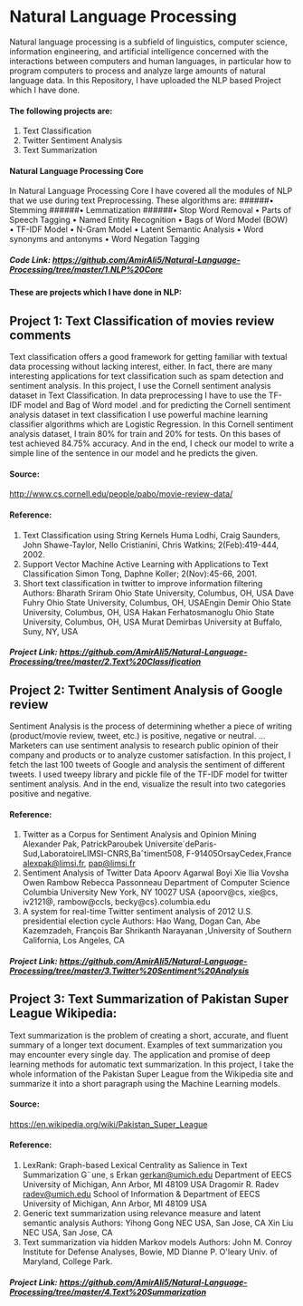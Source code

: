 # Natural Language Processing
Natural language processing is a subfield of linguistics, computer science, information engineering, and artificial intelligence concerned with the interactions between computers and human languages, in particular how to program computers to process and analyze large amounts of natural language data. In this Repository, I have uploaded the NLP based Project which I have done. 
#### The following projects are:
1.	Text Classification
2.	Twitter Sentiment Analysis
4.	Text  Summarization  

#### Natural Language Processing Core
In Natural Language Processing Core I have covered all the modules of NLP that we use during text Preprocessing.
These algorithms are:
######•	Stemming
######•	Lemmatization
######•	Stop Word Removal
•	Parts of Speech Tagging
•	Named Entity Recognition 
•	Bags of Word Model (BOW)
•	TF-IDF Model
•	N-Gram Model
•	Latent Semantic Analysis
•	Word synonyms and antonyms 
•	Word Negation Tagging
##### Code Link: https://github.com/AmirAli5/Natural-Language-Processing/tree/master/1.NLP%20Core


#### These are projects which I have done in NLP:
## Project 1: Text Classification of movies review comments
Text classification offers a good framework for getting familiar with textual data processing without lacking interest, either. In fact, there are many interesting applications for text classification such as spam detection and sentiment analysis. In this project, I use the Cornell sentiment analysis dataset in Text Classification. In data preprocessing I have to use the TF-IDF model and Bag of Word model .and for predicting the Cornell sentiment analysis dataset in text classification I use powerful machine learning classifier algorithms which are Logistic Regression. In this Cornell sentiment analysis dataset, I train 80% for train and 20% for tests. On this bases of test achieved 84.75% accuracy. And in the end, I check our model to write a simple line of the sentence in our model and he predicts the given.
#### Source:
http://www.cs.cornell.edu/people/pabo/movie-review-data/
#### Reference:
1.	Text Classification using String Kernels Huma Lodhi, Craig Saunders, John Shawe-Taylor, Nello Cristianini, Chris Watkins; 2(Feb):419-444, 2002.
2.	Support Vector Machine Active Learning with Applications to Text Classification Simon Tong, Daphne Koller; 2(Nov):45-66, 2001.
3.	Short text classification in twitter to improve information filtering  Authors: Bharath Sriram Ohio State University, Columbus, OH, USA Dave Fuhry Ohio State University, Columbus, OH, USAEngin Demir Ohio State University, Columbus, OH, USA Hakan Ferhatosmanoglu Ohio State University, Columbus, OH, USA Murat Demirbas University at Buffalo, Suny, NY, USA
##### Project Link: https://github.com/AmirAli5/Natural-Language-Processing/tree/master/2.Text%20Classification

## Project 2: Twitter Sentiment Analysis of Google review
Sentiment Analysis is the process of determining whether a piece of writing (product/movie review, tweet, etc.) is positive, negative or neutral. ... Marketers can use sentiment analysis to research public opinion of their company and products or to analyze customer satisfaction. In this project, I fetch the last 100 tweets of Google and analysis the sentiment of different tweets. I used tweepy library and pickle file of the TF-IDF model for twitter sentiment analysis. And in the end, visualize the result into two categories positive and negative.
#### Reference:
1.	Twitter as a Corpus for Sentiment Analysis and Opinion Mining Alexander Pak, PatrickParoubek Universite´deParis-Sud,LaboratoireLIMSI-CNRS,Baˆtiment508, F-91405OrsayCedex,France alexpak@limsi.fr,  pap@limsi.fr
2.	Sentiment Analysis of Twitter Data Apoorv Agarwal Boyi Xie Ilia Vovsha Owen Rambow Rebecca Passonneau Department of Computer Science Columbia University New York, NY 10027 USA {apoorv@cs,  xie@cs, iv2121@, rambow@ccls,  becky@cs}.columbia.edu
3.	A system for real-time Twitter sentiment analysis of 2012 U.S. presidential election cycle Authors: Hao Wang, Dogan Can, Abe Kazemzadeh, François Bar  Shrikanth Narayanan ,University of Southern California, Los Angeles, CA
##### Project Link: https://github.com/AmirAli5/Natural-Language-Processing/tree/master/3.Twitter%20Sentiment%20Analysis

## Project 3: Text Summarization of Pakistan Super League Wikipedia:
Text summarization is the problem of creating a short, accurate, and fluent summary of a longer text document. Examples of text summarization you may encounter every single day. The application and promise of deep learning methods for automatic text summarization. In this project, I take the whole information of the Pakistan Super League from the Wikipedia site and summarize it into a short paragraph using the Machine Learning models.
#### Source:
https://en.wikipedia.org/wiki/Pakistan_Super_League
#### Reference:
1.	LexRank: Graph-based Lexical Centrality as Salience in Text Summarization G¨une¸ s Erkan gerkan@umich.edu  Department of EECS University of Michigan, Ann Arbor, MI 48109 USA Dragomir R. Radev radev@umich.edu School of Information & Department of EECS University of Michigan, Ann Arbor, MI 48109 USA
2.	Generic text summarization using relevance measure and latent semantic analysis Authors: Yihong Gong NEC USA, San Jose, CA Xin Liu NEC USA, San Jose, CA
3.	Text summarization via hidden Markov models Authors:	John M. Conroy	Institute for Defense Analyses, Bowie, MD Dianne P. O'leary Univ. of Maryland, College Park.
##### Project Link: https://github.com/AmirAli5/Natural-Language-Processing/tree/master/4.Text%20Summarization
